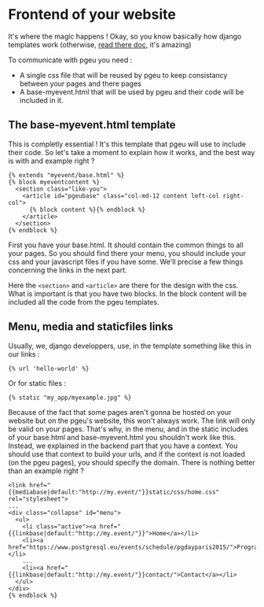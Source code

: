 # Frontend of your website

It's where the magic happens ! Okay, so you know basically how django templates work (otherwise, [read there doc](https://docs.djangoproject.com/en/1.8/intro/tutorial01/), it's amazing)

To communicate with pgeu you need :

- A single css file that will be reused by pgeu to keep consistancy between your pages and there pages
- A base-myevent.html that will be used by pgeu and their code will be included in it.

## The base-myevent.html template

This is completly essential ! It's this template that pgeu will use to include their code. So let's take a moment to explain how it works, and the best way is with and example right ?

```
{% extends "myevent/base.html" %}
{% block myeventcontent %}
  <section class="like-you">
    <article id="pgeubase" class="col-md-12 content left-col right-col">
      {% block content %}{% endblock %}
    </article>
  </section>
{% endblock %}
```

First you have your base.html. It should contain the common things to all your pages. So you should find there your menu, you should include your css and your javascript files if you have some. We'll precise a few things concerning the links in the next part.

Here the ```<section>``` and ```<article>``` are there for the design with the css. What is important is that you have two blocks. In the block content will be included all the code from the pgeu templates.

## Menu, media and staticfiles links

Usually, we, django developpers, use, in the template something like this in our links :

```
{% url 'hello-world' %}
```

Or for static files :

```
{% static "my_app/myexample.jpg" %}
```

Because of the fact that some pages aren't gonna be hosted on your website but on the pgeu's website, this won't always work. The link will only be valid on your pages.
That's why, in the menu, and in the static includes of your base.html and base-myevent.html you shouldn't work like this. Instead, we explained in the backend part that you have a context. You should use that context to build your urls, and if the context is not loaded (on the pgeu pages), you should specify the domain. There is nothing better than an example right ?

```
<link href="{{mediabase|default:"http://my.event/"}}static/css/home.css" rel="stylesheet">
...
<div class="collapse" id="menu">
  <ul>
    <li class="active"><a href="{{linkbase|default:"http://my.event/"}}">Home</a></li>
    <li><a href="https://www.postgresql.eu/events/schedule/pgdayparis2015/">Programme</a></li>
    ...
    <li><a href="{{linkbase|default:"http://my.event/"}}contact/">Contact</a></li>
  </ul>
</div>
{% endblock %}
```
